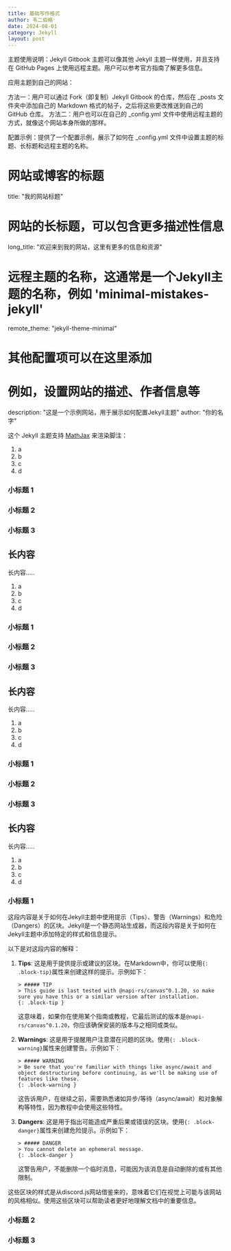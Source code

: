 ```yaml
---
title: 基础写作格式 
author: 韦二伯格
date: 2024-08-01
category: Jekyll
layout: post
---
```


主题使用说明：Jekyll Gitbook 主题可以像其他 Jekyll 主题一样使用，并且支持在 GitHub Pages 上使用远程主题。用户可以参考官方指南了解更多信息。

应用主题到自己的网站：

方法一：用户可以通过 Fork（即复制）Jekyll Gitbook 的仓库，然后在 _posts 文件夹中添加自己的 Markdown 格式的帖子，之后将这些更改推送到自己的 GitHub 仓库。
方法二：用户也可以在自己的 _config.yml 文件中使用远程主题的方式，就像这个网站本身所做的那样。

配置示例：提供了一个配置示例，展示了如何在 _config.yml 文件中设置主题的标题、长标题和远程主题的名称。

# 网站或博客的标题
title: "我的网站标题"

# 网站的长标题，可以包含更多描述性信息
long_title: "欢迎来到我的网站，这里有更多的信息和资源"

# 远程主题的名称，这通常是一个Jekyll主题的名称，例如 'minimal-mistakes-jekyll'
remote_theme: "jekyll-theme-minimal"

# 其他配置项可以在这里添加
# 例如，设置网站的描述、作者信息等
description: "这是一个示例网站，用于展示如何配置Jekyll主题"
author: "你的名字"



这个 Jekyll 主题支持 [MathJax](https://www.mathjax.org/) 来渲染脚注：

1. a
2. b
3. c
4. d

### 小标题 1

### 小标题 2

### 小标题 3

长内容
-------------

长内容..... 

1. a
2. b
3. c
4. d

### 小标题 1

### 小标题 2

### 小标题 3

长内容
-------------

长内容.....

1. a
2. b
3. c
4. d

### 小标题 1

### 小标题 2

### 小标题 3

长内容
-------------

长内容..... 

1. a
2. b
3. c
4. d

### 小标题 1

这段内容是关于如何在Jekyll主题中使用提示（Tips）、警告（Warnings）和危险（Dangers）的区块。Jekyll是一个静态网站生成器，而这段内容是关于如何在Jekyll主题中添加特定的样式和信息提示。

以下是对这段内容的解释：

1. **Tips**: 这是用于提供提示或建议的区块。在Markdown中，你可以使用`{: .block-tip}`属性来创建这样的提示。示例如下：
   ```
   > ##### TIP
   > This guide is last tested with @napi-rs/canvas^0.1.20, so make sure you have this or a similar version after installation.
   {: .block-tip }
   ```
   这意味着，如果你在使用某个指南或教程，它最后测试的版本是`@napi-rs/canvas^0.1.20`，你应该确保安装的版本与之相同或类似。

2. **Warnings**: 这是用于提醒用户注意潜在问题的区块。使用`{: .block-warning}`属性来创建警告。示例如下：
   ```
   > ##### WARNING
   > Be sure that you're familiar with things like async/await and object destructuring before continuing, as we'll be making use of features like these.
   {: .block-warning }
   ```
   这告诉用户，在继续之前，需要熟悉诸如异步/等待（async/await）和对象解构等特性，因为教程中会使用这些特性。

3. **Dangers**: 这是用于指出可能造成严重后果或错误的区块。使用`{: .block-danger}`属性来创建危险提示。示例如下：
   ```
   > ##### DANGER
   > You cannot delete an ephemeral message.
   {: .block-danger }
   ```
   这警告用户，不能删除一个临时消息，可能因为该消息是自动删除的或有其他限制。

这些区块的样式是从discord.js网站借鉴来的，意味着它们在视觉上可能与该网站的风格相似。使用这些区块可以帮助读者更好地理解文档中的重要信息。

### 小标题 2

### 小标题 3

